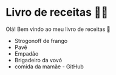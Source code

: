# Livro de receitas 🧑‍🍳

Olá! Bem vindo ao meu livro de receitas 🥞

- Strogonoff de frango
- Pavê
- Empadão
- Brigadeiro da vovó
- comida da mamãe - GitHub 
